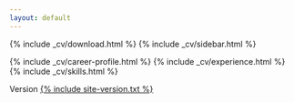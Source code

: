 ```yaml
---
layout: default
---
```


{% include _cv/download.html %}
{% include _cv/sidebar.html %}

<div class="cv-main-wrapper">

   {% include _cv/career-profile.html %}
   {% include _cv/experience.html %}
   {% include _cv/skills.html %}

   <div class="section cv-site-version">
      Version <a href="https://github.com/{{ sidebar.github }}/{{ sidebar.github-project }}/tree/{% include site-version.txt %}">{% include site-version.txt %}</a>
   </div>

</div>
